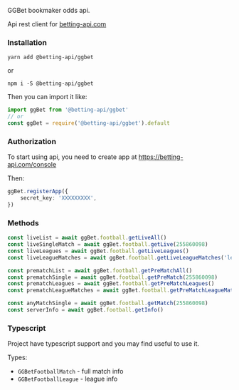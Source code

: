 GGBet bookmaker odds api. 

Api rest client for [betting-api.com](https://betting-api.com)


### Installation

`yarn add @betting-api/ggbet`

or

`npm i -S @betting-api/ggbet`


Then you can import it like:

```typescript
import ggBet from '@betting-api/ggbet'
// or
const ggBet = require('@betting-api/ggbet').default
```


### Authorization

To start using api, you need to create app at 
https://betting-api.com/console

Then:

```typescript
ggBet.registerApp({
    secret_key: 'XXXXXXXXX',
})
```


### Methods

```typescript
const liveList = await ggBet.football.getLiveAll()
const liveSingleMatch = await ggBet.football.getLive(255860098)
const liveLeagues = await ggBet.football.getLiveLeagues()
const liveLeagueMatches = await ggBet.football.getLiveLeagueMatches('league_id')

const prematchList = await ggBet.football.getPreMatchAll()
const prematchSingle = await ggBet.football.getPreMatch(255860098)
const prematchLeagues = await ggBet.football.getPreMatchLeagues()
const prematchLeagueMatches = await ggBet.football.getPreMatchLeagueMatches('league_id')

const anyMatchSingle = await ggBet.football.getMatch(255860098)
const serverInfo = await ggBet.football.getInfo()
```



### Typescript

Project have typescript support and you may find useful to use it.

Types:
- `GGBetFootballMatch` - full match info
- `GGBetFootballLeague` - league info
